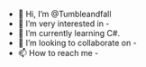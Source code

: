 - 👋 Hi, I’m @Tumbleandfall
- 👀 I’m very interested in -
- 🌱 I’m currently learning C#.
- 💞️ I’m looking to collaborate on -
- 📫 How to reach me -
